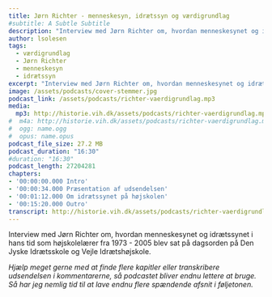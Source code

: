 ```yaml
---
title: Jørn Richter - menneskesyn, idrætssyn og værdigrundlag
#subtitle: A Subtle Subtitle
description: "Interview med Jørn Richter om, hvordan menneskesynet og idrætssynet i hans tid som højskolelærer fra 1973 - 2005 blev sat på dagsorden på Den Jyske Idrætsskole og Vejle Idrætshøjskole."
author: lsolesen
tags:
  - værdigrundlag
  - Jørn Richter
  - menneskesyn
  - idrætssyn
excerpt: "Interview med Jørn Richter om, hvordan menneskesynet og idrætssynet i hans tid som højskolelærer fra 1973 - 2005 blev sat på dagsorden på Den Jyske Idrætsskole og Vejle Idrætshøjskole."
image: /assets/podcasts/cover-stemmer.jpg
podcast_link: /assets/podcasts/richter-vaerdigrundlag.mp3
media:
  mp3: http://historie.vih.dk/assets/podcasts/richter-vaerdigrundlag.mp3
#  m4a: http://historie.vih.dk/assets/podcasts/richter-vaerdigrundlag.mp3
#  ogg: name.ogg
#  opus: name.opus
podcast_file_size: 27.2 MB
podcast_duration: "16:30"
#duration: "16:30"
podcast_length: 27204281
chapters:
- '00:00:00.000 Intro'
- '00:00:34.000 Præsentation af udsendelsen'
- '00:01:12.000 Om idrætssynet på højskolen'
- '00:15:20.000 Outro'
transcript: http://historie.vih.dk/assets/podcasts/richter-vaerdigrundlag.txt
---
```


Interview med Jørn Richter om, hvordan menneskesynet og idrætssynet i hans tid som højskolelærer fra 1973 - 2005 blev sat på dagsorden på Den Jyske Idrætsskole og Vejle Idrætshøjskole.

_Hjælp meget gerne med at finde flere kapitler eller transkribere udsendelsen i kommentarerne, så podcastet bliver endnu lettere at bruge. Så har jeg nemlig tid til at lave endnu flere spændende afsnit i føljetonen._
